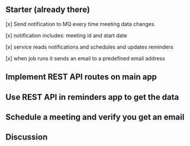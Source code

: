 ## Starter (already there)

[x] Send notification to MQ every time meeting data changes

[x] notification includes: meeting id and start date

[x] service reads notifications and schedules and updates reminders

[x] when job runs it sends an email to a predefined email address

## Implement REST API routes on main app

## Use REST API in reminders app to get the data

## Schedule a meeting and verify you get an email

## Discussion

